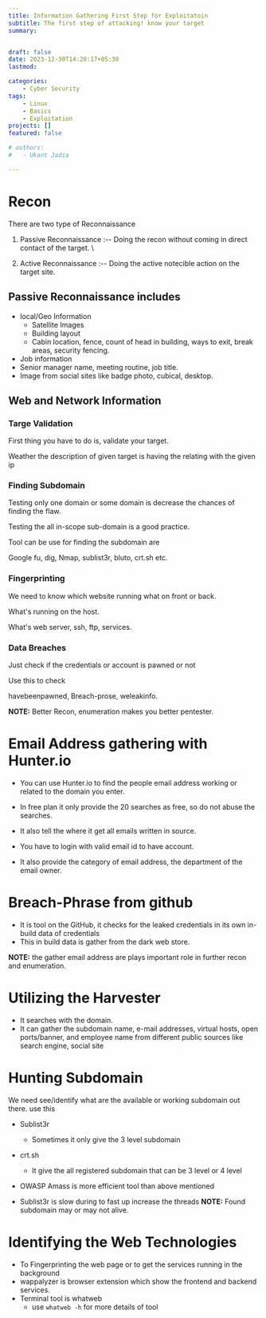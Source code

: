 ```yaml
---
title: Information Gathering First Step for Exploitatoin
subtitle: The first step of attacking! know your target
summary: 


draft: false
date: 2023-12-30T14:20:17+05:30
lastmod: 

categories:
    - Cyber Security 
tags:
    - Linux
    - Basics
    - Exploitation 
projects: []
featured: false

# authors:
#   - Ukant Jadia

---
```


# Recon

There are two type of Reconnaissance

1. Passive Reconnaissance :-- Doing the recon without coming in direct contact of the target.  \

2. Active Reconnaissance :-- Doing the active notecible action on the target site.

## Passive Reconnaissance includes

+ local/Geo Information
  + Satellite Images
  + Building layout
  + Cabin location, fence, count of head in building, ways to exit, break areas, security fencing.
+ Job information
+ Senior manager name, meeting routine, job title.
+ Image from social sites like badge photo, cubical, desktop.

## Web and Network Information

### Targe Validation

First thing you have to do is, validate your target.

Weather the description of given target is having the relating with the given ip  

### Finding Subdomain

Testing only one domain or some domain is decrease the chances of finding the flaw.

Testing the all in-scope sub-domain is a good practice.

Tool can be use for finding the subdomain are

Google fu, dig, Nmap, sublist3r, bluto, crt.sh etc.

### Fingerprinting

We need to know which website running what on front or back.

What's running on the host.

What's web server, ssh, ftp, services.

### Data Breaches

Just check if the credentials or account is pawned or not

Use this to check

havebeenpawned, Breach-prose, weleakinfo.

**NOTE:** Better Recon, enumeration makes you better pentester.

# Email Address gathering with Hunter.io

+ You can use Hunter.io to find the people email address working or related to the domain you enter.

+ In free plan it only provide the 20 searches as free, so do not abuse the searches.
+ It also tell the where it get all emails written in source.
+ You have to login with valid email id to have account.
+ It also provide the category of email address, the department of the email owner.

# Breach-Phrase from github

+ It is tool on the GitHub, it checks for the leaked credentials in its own in-build data of credentials
+ This in build data is gather from the dark web store.

**NOTE:** the gather email address are plays important role in further recon and enumeration.

# Utilizing the Harvester

+ It searches with the domain.
+ It can gather the subdomain name, e-mail addresses, virtual hosts, open ports/banner, and employee name from different public sources like search engine, social site
  
# Hunting Subdomain

We need see/identify what are the available or working subdomain out there.
use this

+ Sublist3r
  + Sometimes it only give the 3 level subdomain
+ crt.sh
  + It give the all registered subdomain that can be 3 level or 4 level

+ OWASP Amass is more efficient tool than above mentioned
+ Sublist3r is slow during to fast up increase the threads
**NOTE:** Found subdomain may or may not alive.

# Identifying the Web Technologies

+ To Fingerprinting the web page or to get the services running in the background
+ wappalyzer is browser extension which show the frontend and backend services.
+ Terminal tool is whatweb
  + use `whatweb -h` for more details of tool
